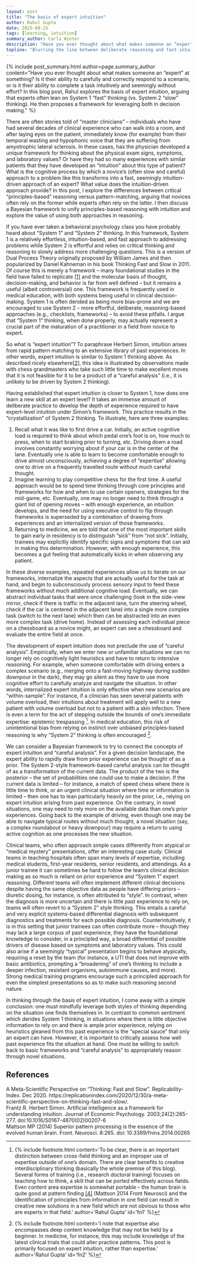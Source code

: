 ```yaml
---
layout: post
title: "The basis of expert intuition"
author: Rahul Gupta
date: 2025-09-25
tags: [learning, intuition]
summary_author: Carla Winter
description: "Have you ever thought about what makes someone an “expert” at something? Is it their ability to carefully and correctly respond to a scenario, or is it their ability to complete a task intuitively and seemingly without effort? In this blog post, Rahul explores the basis of expert intuition, arguing that experts often lean on System 1 “fast” thinking (vs. System 2 “slow” thinking). He then proposes a framework for leveraging both in decision making."
topline: "Blurring the line between deliberate reasoning and fast intuition"
---
```


{% include post_summary.html
    author=page.summary_author
    content="Have you ever thought about what makes someone an “expert” at something? Is it their ability to carefully and correctly respond to a scenario, or is it their ability to complete a task intuitively and seemingly without effort? In this blog post, Rahul explores the basis of expert intuition, arguing that experts often lean on System 1 “fast” thinking (vs. System 2 “slow” thinking). He then proposes a framework for leveraging both in decision making."
%}

There are often stories told of “master clinicians” – individuals who have had several decades of clinical experience who can walk into a room, and after laying eyes on the patient, immediately know (for example) from their temporal wasting and hypophonic voice that they are suffering from amyotrophic lateral sclerosis. In these cases, has the physician developed a unique framework for thinking about the physical exam signs, symptoms, and laboratory values? Or have they had so many experiences with similar patients that they have developed an “intuition” about this type of patient? What is the cognitive process by which a novice’s (often slow and careful) approach to a problem like this transforms into a fast, seemingly intuition-driven approach of an expert? What value does the intuition-driven approach provide?  In this post, I explore the differences between critical “principles-based” reasoning versus pattern-matching, arguing that novices often rely on the former while experts often rely on the latter. I then discuss a Bayesian framework to unify principles-based reasoning with intuition and explore the value of using both approaches in reasoning.

If you have ever taken a behavioral psychology class you have probably heard about “System 1” and “System 2” thinking. In this framework, System 1 is a relatively effortless, intuition-based, and fast approach to addressing problems while System 2 is effortful and relies on critical thinking and reasoning to slowly address more challenging questions. This is a version of Dual Process Theory originally proposed by William James and then popularized by Daniel Kahneman in his book Thinking Fast and Slow in 2011. Of course this is merely a framework – many foundational studies in the field have failed to replicate [[1]](#ref1) and the molecular basis of thought, decision-making, and behavior is far from well defined – but it remains a useful (albeit controversial) one. This framework is frequently used in medical education, with both systems being useful in clinical decision-making. System 1 is often derided as being more bias-prone and we are encouraged to use System 2 – more effortful, deliberate, reasoning-based approaches (e.g., checklists, frameworks) – to avoid these pitfalls. I argue that “System 1” thinking, when done properly, may actually represent a crucial part of the maturation of a practitioner in a field from novice to expert.

So what is “expert intuition”? To paraphrase Herbert Simon, intuition arises from rapid pattern matching to an extensive library of past experiences. In other words, expert intuition is similar to System 1 thinking above. As described nicely elsewhere[[2]](#ref2), this idea is illustrated by observations made with chess grandmasters who take such little time to make excellent moves that it is not feasible for it to be a product of a “careful analysis” (i.e., it is unlikely to be driven by System 2 thinking).

Having established that expert intuition is closer to System 1, how does one learn a new skill at an expert level? It takes an immense amount of deliberate practice to develop the depth of experience required to have expert-level intuition under Simon’s framework. This practice results in the “crystallization” of System 2 thinking. To illustrate, here are three examples:

1. Recall what it was like to first drive a car. Initially, an active cognitive load is required to think about which pedal one’s foot is on, how much to press, when to start braking prior to turning, etc. Driving down a road involves constantly worrying about if your car is in the center of the lane. Eventually one is able to learn to become comfortable enough to drive almost unconsciously, achieving a degree of “expertise” allowing one to drive on a frequently travelled route without much careful thought. 
2. Imagine learning to play competitive chess for the first time. A useful approach would be to spend time thinking through core principles and frameworks for how and when to use certain openers, strategies for the mid-game, etc. Eventually, one may no longer need to think through a giant list of opening moves – with enough experience, an intuition develops, and the need for using executive control to flip through frameworks is superseded by a combination of drawing from experiences and an internalized version of those frameworks. 
3. Returning to medicine, we are told that one of the most important skills to gain early in residency is to distinguish “sick” from “not sick”. Initially, trainees may explicitly identify specific signs and symptoms that can aid in making this determination. However, with enough experience, this becomes a gut feeling that automatically kicks in when observing any patient. 

In these diverse examples, repeated experiences allow us to iterate on our frameworks, internalize the aspects that are actually useful for the task at hand, and begin to subconsciously process sensory input to feed these frameworks without much additional cognitive load. Eventually, we can abstract individual tasks that were once challenging (look in the side-view mirror, check if there is traffic in the adjacent lane, turn the steering wheel, check if the car is centered in the adjacent lane) into a single more complex task (switch to the next lane) which then can be abstracted into an even more complex task (drive home). Instead of assessing each individual piece on a chessboard as a novice might, an expert can see a chessboard and evaluate the entire field at once.

The development of expert intuition does not preclude the use of “careful analysis”. Empirically, when we enter new or unfamiliar situations we can no longer rely on cognitively light heuristics and have to return to intensive reasoning. For example, when someone comfortable with driving enters a complex scenario (e.g., merging onto a fast-moving highway during sudden downpour in the dark), they may go silent as they have to use more cognitive effort to carefully analyze and navigate the situation. In other words, internalized expert intuition is only effective when new scenarios are “within-sample”. For instance, if a clinician has seen several patients with volume overload, their intuitions about treatment will apply well to a new patient with volume overload but not to a patient with a skin infection. There is even a term for the act of stepping outside the bounds of one’s immediate expertise: epistemic trespassing [^fn1]. In medical education, this risk of unintentional bias from relying on instinct over unbiased principles-based reasoning is why “System 2” thinking is often encouraged [^fn2].

We can consider a Bayesian framework to try to connect the concepts of expert intuition and “careful analysis”. For a given decision landscape, the expert ability to rapidly draw from prior experience can be thought of as a prior. The System 2-style framework-based careful analysis can be thought of as a transformation of the current data. The product of the two is the posterior – the set of probabilities one could use to make a decision. If the current data is limited – for instance, a match of speed chess where there is little time to think, or an urgent clinical situation where time or information is limited – then one has to lean particularly heavily on the prior, i.e., relying on expert intuition arising from past experience. On the contrary, in novel situations, one may need to rely more on the available data than one’s prior experiences. Going back to the example of driving, even though one may be able to navigate typical routes without much thought, a novel situation (say, a complex roundabout or heavy downpour) may require a return to using active cognition as one processes the new situation.

Clinical teams, who often approach simple cases differently from atypical or “medical mystery” presentations, offer an interesting case study. Clinical teams in teaching hospitals often span many levels of expertise, including medical students, first-year residents, senior residents, and attendings. As a junior trainee it can sometimes be hard to follow the team’s clinical decision making as so much is reliant on prior experience and “System 1” expert reasoning. Different teams will often implement different clinical decisions despite having the same objective data as people have differing priors – diuretic dosing, for instance, is often attributed to “style”. In contrast, when the diagnosis is more uncertain and there is little past experience to rely on, teams will often revert to a “System 2” style thinking. This entails a careful and very explicit systems-based differential diagnosis with subsequent diagnostics and treatments for each possible diagnosis. Counterintuitively, it is in this setting that junior trainees can often contribute more – though they may lack a large corpus of past experience, they have the foundational knowledge to consider, in a principled way, a broad differential of possible drivers of disease based on symptoms and laboratory values. This could also arise if a seemingly “typical” presentation begins to behave atypically, requiring a reset by the team (for instance, a UTI that does not improve with basic antibiotics, prompting a “broadening” of one’s thinking to include a deeper infection, resistant organisms, autoimmune causes, and more). Strong medical training programs encourage such a principled approach for even the simplest presentations so as to make such reasoning second nature.

In thinking through the basis of expert intuition, I come away with a simple conclusion: one must mindfully leverage both styles of thinking depending on the situation one finds themselves in. In contrast to common sentiment which derides System 1 thinking, in situations where there is little objective information to rely on and there is ample prior experience, relying on heuristics gleaned from this past experience is the “special sauce” that only an expert can have. However, it is important to critically assess how well past experience fits the situation at hand. One must be willing to switch back to basic frameworks and “careful analysis” to appropriately reason through novel situations.

[^fn1]: {% include footnote.html content='To be clear, there is an important distinction between cross-field thinking and an improper use of expertise outside of one’s domain. There are clear benefits to creative interdisciplinary thinking (basically the whole premise of this blog). Several forms of training (i.e., research doctoral training) focuses on teaching how to think, a skill that can be ported effectively across fields. Even content area expertise is somewhat portable – the human brain is quite good at pattern finding [[4]](#ref3) (Mattson 2014 Front Neurosci) and the identification of principles from information in one field can result in creative new solutions in a new field which are not obvious to those who are experts in that field.' author='Rahul Gupta' id='fn1' %}

[^fn2]: {% include footnote.html content='I note that expertise also encompasses deep content knowledge that may not be held by a beginner. In medicine, for instance, this may include knowledge of the latest clinical trials that could alter practice patterns. This post is primarily focused on expert intuition, rather than expertise.' author='Rahul Gupta' id='fn2' %}

## References

<div class="references">
    <div id="ref1">A Meta-Scientific Perspective on “Thinking: Fast and Slow". Replicability-Index. Dec 2020. https://replicationindex.com/2020/12/30/a-meta-scientific-perspective-on-thinking-fast-and-slow/. </div>
    <div id="ref2">Frantz R. Herbert Simon. Artificial intelligence as a framework for understanding intuition. Journal of Economic Psychology. 2003;24(2):265-277. doi:10.1016/S0167-4870(02)00207-6 </div>
    <div id="ref3">Mattson MP (2014) Superior pattern processing is the essence of the evolved human brain. Front. Neurosci. 8:265. doi: 10.3389/fnins.2014.00265 </div>
</div>